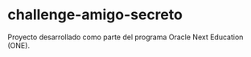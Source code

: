 # challenge-amigo-secreto
Proyecto desarrollado como parte del programa Oracle Next Education (ONE).
